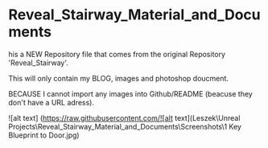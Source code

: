 # Reveal_Stairway_Material_and_Documents

his a NEW Repository file that comes from the original Repository 'Reveal_Stairway'. 

This will only contain my BLOG, images and photoshop doucment. 

BECAUSE I cannot import any images into Github/README (beacuse they don't have a URL adress). 

![alt text] (https://raw.githubusercontent.com/![alt text](Leszek\Unreal Projects\Reveal_Stairway_Material_and_Documents\Screenshots\1 Key Blueprint to Door.jpg)